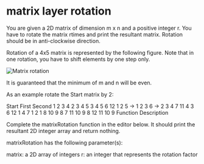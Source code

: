# matrix layer rotation

You are given a 2D matrix of dimension m x n and a positive integer r. You have to rotate the matrix  rtimes and print the resultant matrix. Rotation should be in anti-clockwise direction.

Rotation of a 4x5 matrix is represented by the following figure. Note that in one rotation, you have to shift elements by one step only.

![Matrix rotation](https://hr-challenge-images.s3.amazonaws.com/2517/matrix-rotation.png)

It is guaranteed that the minimum of m and n will be even.

As an example rotate the Start matrix by 2:

Start         First           Second
 1 2 3 4        2  3  4  5      3  4  5  6
12 1 2 5  ->   1  2  3  6 ->   2  3  4  7
11 4 3 6      12  1  4  7       1  2  1  8
10 9 8 7      11 10  9  8     12 11 10  9
Function Description

Complete the matrixRotation function in the editor below. It should print the resultant 2D integer array and return nothing.

matrixRotation has the following parameter(s):

matrix: a 2D array of integers
r: an integer that represents the rotation factor